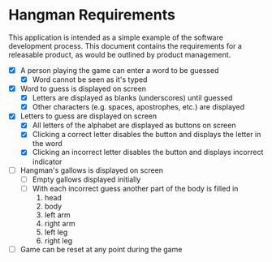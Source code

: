 # Hangman Requirements

This application is intended as a simple example of the software development process.
This document contains the requirements for a releasable product, as would be outlined by product management.

- [x] A person playing the game can enter a word to be guessed
  - [x] Word cannot be seen as it's typed
- [x] Word to guess is displayed on screen
  - [x] Letters are displayed as blanks (underscores) until guessed
  - [x] Other characters (e.g. spaces, apostrophes, etc.) are displayed
- [x] Letters to guess are displayed on screen
  - [x] All letters of the alphabet are displayed as buttons on screen
  - [x] Clicking a correct letter disables the button and displays the letter in the word
  - [x] Clicking an incorrect letter disables the button and displays incorrect indicator
- [ ] Hangman's gallows is displayed on screen
  - [ ] Empty gallows displayed initially
  - [ ] With each incorrect guess another part of the body is filled in
    1. head
    2. body
    3. left arm
    4. right arm
    5. left leg
    6. right leg
- [ ] Game can be reset at any point during the game
